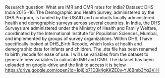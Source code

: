 Research question: What are IMR  and CMR  rates for India?
Dataset: DHS India 2015 -16. The Demographic and Health Survey, administered by the DHS Program, is funded by the USAID and conducts locally administered health and demographic surveys across several countries.  In India, the DHS Surveys are administered under the Ministry of Health and Family Welfare, coordinated by the International Institute for Population Sciences, Mumbai, and implemented by groups of survey organizations.  Within DHS, I have specifically looked at DHS_Birth Recode, which looks at health and demographic data for infants and children. The .dta file has been renamed to birth_recode for ease of use. I will use variables from the dataset to generate new variables to calculate IMR and CMR.
The dataset has been uploaded on google-drive and the link to access it is below
https://drive.google.com/open?id=1pj6io71D3k4gKKZE0y-YJ6Bmb3Yg3V-H  
